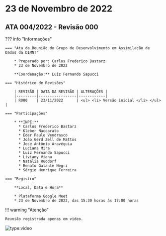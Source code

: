 # 23 de Novembro de 2022

## ATA 004/2022 - Revisão 000

??? info "Informações"

    === "Ata da Reunião do Grupo de Desenvolvimento em Assimilação de Dados da DIMNT"
    
        * Preparado por: Carlos Frederico Bastarz
        * 23 de Novembro de 2022
        
        **Coordenação:** Luiz Fernando Sapucci
    
    === "Histórico de Revisões"
    
        | REVISÃO | DATA DA REVISÃO | ALTERAÇÕES |
        |---------|-----------------|------------|
        | R000    | 23/11/2022      | <ul> <li> Versão inicial </li> </ul> | 
    
    === "Participações"
    
        * **INPE:**
          * Carlos Frederico Bastarz
          * Kleber Naccarato
          * Éder Paulo Vendrasco
          * João Gerd Zell de Mattos
          * José Antônio Aravéquia
          * Luciana Mira
          * Luiz Fernando Sapucci
          * Liviany Viana
          * Natália Ruddorf 
          * Renato Galante Negri
          * Sérgio Henrique Ferreira

    === "Registro"
    
        **Local, Data e Hora**
        
        * Plataforma Google Meet
        * 23 de Novembro de 2022, das 15:30 horas às 17:00 horas
        
!!! warning "Atenção"

    Reunião registrada apenas em video.

![type:video](https://youtube.com/embed/ZqeSWT_YNIo)
